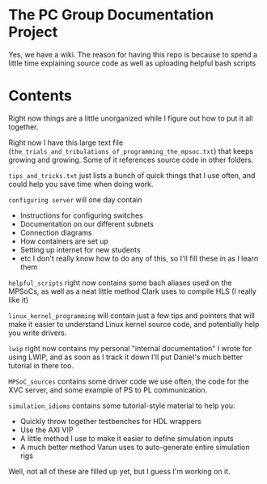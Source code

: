 # The PC Group Documentation Project

Yes, we have a wiki. The reason for having this repo is because to spend a 
little time explaining source code as well as uploading helpful bash scripts

# Contents

Right now things are a little unorganized while I figure out how to put it all
together.

Right now I have this large text file (`the_trials_and_tribulations_of_programming_the_mpsoc.txt`)
that keeps growing and growing. Some of it references source code in other 
folders.

`tips_and_tricks.txt` just lists a bunch of quick things that I use often, and
could help you save time when doing work.

`configuring server` will one day contain 
 - Instructions for configuring switches
 - Documentation on our different subnets
 - Connection diagrams
 - How containers are set up
 - Setting up internet for new students
 - etc
I don't really know how to do any of this, so I'll fill these in as I learn them

`helpful_scripts` right now contains some bach aliases used on the MPSoCs, as 
well as a neat little method Clark uses to compile HLS (I really like it)

`linux_kernel_programming` will contain just a few tips and pointers that will
make it easier to understand Linux kernel source code, and potentially help you
write drivers.

`lwip` right now contains my personal "internal documentation" I wrote for using
LWIP, and as soon as I track it down I'll put Daniel's much better tutorial in 
there too.

`MPSoC_sources` contains some driver code we use often, the code for the XVC
server, and some example of PS to PL communication.

`simulation_idioms` contains some tutorial-style material to help you:
 - Quickly throw together testbenches for HDL wrappers 
 - Use the AXI VIP
 - A little method I use to make it easier to define simulation inputs
 - A much better method Varun uses to auto-generate entire simulation rigs
 

Well, not all of these are filled up yet, but I guess I'm working on it.
